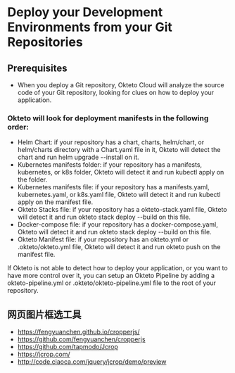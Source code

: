 # Deploy your Development Environments from your Git Repositories

## Prerequisites​

 - When you deploy a Git repository, Okteto Cloud will analyze the source code of your Git repository, looking for clues on how to deploy your application.

### Okteto will look for deployment manifests in the following order:

 - Helm Chart: if your repository has a chart, charts, helm/chart, or helm/charts directory with a Chart.yaml file in it, Okteto will detect the chart and run helm upgrade --install on it.
 - Kubernetes manifests folder: if your repository has a manifests, kubernetes, or k8s folder, Okteto will detect it and run kubectl apply on the folder.
 - Kubernetes manifests file: if your repository has a manifests.yaml, kubernetes.yaml, or k8s.yaml file, Okteto will detect it and run kubectl apply on the manifest file.
 - Okteto Stacks file: if your repository has a okteto-stack.yaml file, Okteto will detect it and run okteto stack deploy --build on this file.
 - Docker-compose file: if your repository has a docker-compose.yaml, Okteto will detect it and run okteto stack deploy --build on this file.
 - Okteto Manifest file: if your repository has an okteto.yml or .okteto/okteto.yml file, Okteto will detect it and run okteto push on the manifest file.
 
If Okteto is not able to detect how to deploy your application, or you want to have more control over it, you can setup an Okteto Pipeline by adding a okteto-pipeline.yml or .okteto/okteto-pipeline.yml file to the root of your repository.      

 ## 网页图片框选工具

 - https://fengyuanchen.github.io/cropperjs/
 - https://github.com/fengyuanchen/cropperjs
 - https://github.com/tapmodo/Jcrop
 - https://jcrop.com/
 - http://code.ciaoca.com/jquery/jcrop/demo/preview

